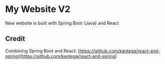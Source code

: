 # My Website V2

New website is built with Spring Boot (Java) and React

## Credit

Combining Spring Boot and React: [https://github.com/kantega/react-and-spring](https://github.com/kantega/react-and-spring)